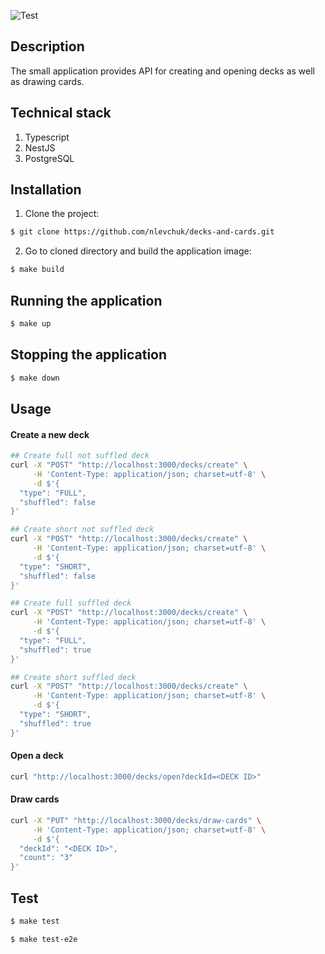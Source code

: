 ![Test](https://github.com/nlevchuk/decks-and-cards/actions/workflows/test.yml/badge.svg)

## Description

The small application provides API for creating and opening decks as well as drawing cards.

## Technical stack

1. Typescript
2. NestJS
3. PostgreSQL

## Installation

1. Clone the project:

```bash
$ git clone https://github.com/nlevchuk/decks-and-cards.git
```

2. Go to cloned directory and build the application image:

```bash
$ make build
```

## Running the application

```bash
$ make up
```

## Stopping the application

```bash
$ make down
```

## Usage

#### Create a new deck

```bash
## Create full not suffled deck
curl -X "POST" "http://localhost:3000/decks/create" \
     -H 'Content-Type: application/json; charset=utf-8' \
     -d $'{
  "type": "FULL",
  "shuffled": false
}'

```

```bash
## Create short not suffled deck
curl -X "POST" "http://localhost:3000/decks/create" \
     -H 'Content-Type: application/json; charset=utf-8' \
     -d $'{
  "type": "SHORT",
  "shuffled": false
}'
```

```bash
## Create full suffled deck
curl -X "POST" "http://localhost:3000/decks/create" \
     -H 'Content-Type: application/json; charset=utf-8' \
     -d $'{
  "type": "FULL",
  "shuffled": true
}'

```

```bash
## Create short suffled deck
curl -X "POST" "http://localhost:3000/decks/create" \
     -H 'Content-Type: application/json; charset=utf-8' \
     -d $'{
  "type": "SHORT",
  "shuffled": true
}'

```

#### Open a deck

```bash
curl "http://localhost:3000/decks/open?deckId=<DECK ID>"
```

#### Draw cards

```bash
curl -X "PUT" "http://localhost:3000/decks/draw-cards" \
     -H 'Content-Type: application/json; charset=utf-8' \
     -d $'{
  "deckId": "<DECK ID>",
  "count": "3"
}'

```

## Test

```bash
$ make test
```

```bash
$ make test-e2e
```
